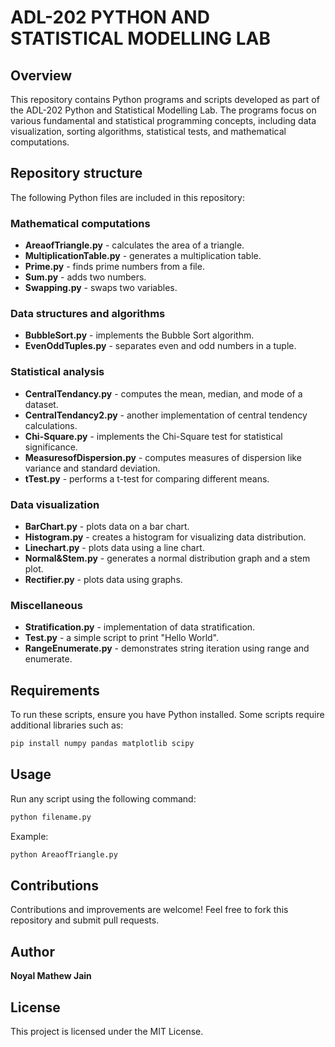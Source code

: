 # ADL-202 PYTHON AND STATISTICAL MODELLING LAB

## Overview
This repository contains Python programs and scripts developed as part of the ADL-202 Python and Statistical Modelling Lab. The programs focus on various fundamental and statistical programming concepts, including data visualization, sorting algorithms, statistical tests, and mathematical computations.

## Repository structure
The following Python files are included in this repository:

### **Mathematical computations**
- **AreaofTriangle.py** - calculates the area of a triangle.
- **MultiplicationTable.py** - generates a multiplication table.
- **Prime.py** - finds prime numbers from a file.
- **Sum.py** - adds two numbers.
- **Swapping.py** - swaps two variables.

### **Data structures and algorithms**
- **BubbleSort.py** - implements the Bubble Sort algorithm.
- **EvenOddTuples.py** - separates even and odd numbers in a tuple.

### **Statistical analysis**
- **CentralTendancy.py** - computes the mean, median, and mode of a dataset.
- **CentralTendancy2.py** - another implementation of central tendency calculations.
- **Chi-Square.py** - implements the Chi-Square test for statistical significance.
- **MeasuresofDispersion.py** - computes measures of dispersion like variance and standard deviation.
- **tTest.py** - performs a t-test for comparing different means.

### **Data visualization**
- **BarChart.py** - plots data on a bar chart.
- **Histogram.py** - creates a histogram for visualizing data distribution.
- **Linechart.py** - plots data using a line chart.
- **Normal&Stem.py** - generates a normal distribution graph and a stem plot.
- **Rectifier.py** - plots data using graphs.

### **Miscellaneous**
- **Stratification.py** - implementation of data stratification.
- **Test.py** - a simple script to print "Hello World".
- **RangeEnumerate.py** - demonstrates string iteration using range and enumerate.

## Requirements
To run these scripts, ensure you have Python installed. Some scripts require additional libraries such as:

```bash
pip install numpy pandas matplotlib scipy
```

## Usage
Run any script using the following command:

```bash
python filename.py
```

Example:
```bash
python AreaofTriangle.py
```

## Contributions
Contributions and improvements are welcome! Feel free to fork this repository and submit pull requests.

## Author
**Noyal Mathew Jain**

## License
This project is licensed under the MIT License.

